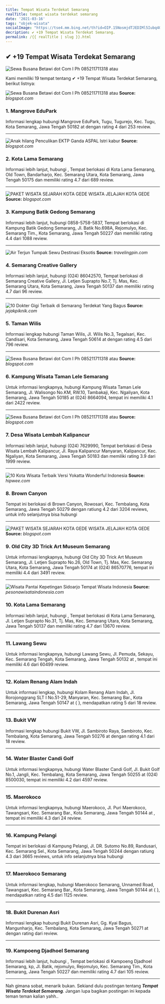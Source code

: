 ```yaml
---
title: Tempat Wisata Terdekat Semarang
realTitle: tempat wisata terdekat semarang
date: '2021-03-16'
tags: "objek-wisata"
socialImage: "https://tse4.mm.bing.net/th?id=OIP.15NosmjdTJEDIMl5Iubq4QAAAA&amp;pid=15.1"
decription: ✔ +19 Tempat Wisata Terdekat Semarang.
permalink: /{{ realTitle | slug }}.html
---
```


## ✔ +19 Tempat Wisata Terdekat Semarang

![Sewa Busana Betawi dot Com I Ph 085211711318 atau ](https://1.bp.blogspot.com/-NXvKqIysD10/VutbXjYtp5I/AAAAAAAAE6M/tHTZ493GtkUwXoxDZxzT86oVDkr64eTRA/s320/20140816_202950.jpg)



Kami memiliki 19 tempat tentang ✔ +19 Tempat Wisata Terdekat Semarang, berikut listnya:



![Sewa Busana Betawi dot Com I Ph 085211711318 atau ](https://tse1.mm.bing.net/th?id=OIP.JWSdCcmXRItFZPIH0Y625AAAAA&amp;pid=15.1)
**Source:** _blogspot.com_


### 1. Mangrove EduPark



Informasi lengkap hubungi Mangrove EduPark, Tugu, Tugurejo, Kec. Tugu, Kota Semarang, Jawa Tengah 50182 at  dengan rating 4 dari 253 review.

---


![Anak hilang Penculikan EKTP Ganda  ASPAL Istri kabur ](https://tse4.mm.bing.net/th?id=OIP.AB9OaGl_O2YIFCuHP2L7rAHaGi&amp;pid=15.1)
**Source:** _blogspot.com_


### 2. Kota Lama Semarang



Informasi lebih lanjut, hubungi , Tempat berlokasi di Kota Lama Semarang, Old Town, Bandarharjo, Kec. Semarang Utara, Kota Semarang, Jawa Tengah 50175 dan memiliki rating 4.7 dari 689 review.

---


![PAKET WISATA SEJARAH KOTA GEDE  WISATA JELAJAH KOTA GEDE ](https://tse3.mm.bing.net/th?id=OIP.cN9mTXFbXIQ1jS9loFRKWgHaEK&amp;pid=15.1)
**Source:** _blogspot.com_


### 3. Kampung Batik Gedong Semarang



Informasi lebih lanjut, hubungi 0858-5758-5837, Tempat berlokasi di Kampung Batik Gedong Semarang, Jl. Batik No.698A, Rejomulyo, Kec. Semarang Tim., Kota Semarang, Jawa Tengah 50227 dan memiliki rating 4.4 dari 1088 review.

---


![Air Terjun Tumpak Sewu Destinasi Eksotis](https://tse1.mm.bing.net/th?id=OIP.9KpD5nPmj_Jh2Qf75Iu3sAHaFD&amp;pid=15.1)
**Source:** _travelingpin.com_


### 4. Semarang Creative Gallery



Informasi lebih lanjut, hubungi (024) 86042570, Tempat berlokasi di Semarang Creative Gallery, Jl. Letjen Suprapto No.7, Tj. Mas, Kec. Semarang Utara, Kota Semarang, Jawa Tengah 50137 dan memiliki rating 4.7 dari 96 review.

---


![10 Dokter Gigi Terbaik di Semarang Terdekat Yang Bagus ](https://tse4.mm.bing.net/th?id=OIP.4z-YHOBMeD4s1f3yYW0mOwHaEd&amp;pid=15.1)
**Source:** _jejakpiknik.com_


### 5. Taman Wilis



Informasi lengkap hubungi Taman Wilis, Jl. Wilis No.3, Tegalsari, Kec. Candisari, Kota Semarang, Jawa Tengah 50614 at  dengan rating 4.5 dari 796 review.

---


![Sewa Busana Betawi dot Com I Ph 085211711318 atau ](https://tse1.mm.bing.net/th?id=OIP.lC49U08_Xu2FX9Cc87GgnwHaLH&amp;pid=15.1)
**Source:** _blogspot.com_


### 6. Kampung Wisata Taman Lele Semarang



Untuk informasi lengkapnya, hubungi Kampung Wisata Taman Lele Semarang, Jl. Walisongo No.KM, RW.10, Tambakaji, Kec. Ngaliyan, Kota Semarang, Jawa Tengah 50185 at (024) 8664094, tempat ini memiliki 4.1 dari 2422 review.

---


![Sewa Busana Betawi dot Com I Ph 085211711318 atau ](https://tse3.mm.bing.net/th?id=OIP.PH_NjjDoIQVHqWlt6-IeKQAAAA&amp;pid=15.1)
**Source:** _blogspot.com_


### 7. Desa Wisata Lembah Kalipancur



Informasi lebih lanjut, hubungi (024) 7629990, Tempat berlokasi di Desa Wisata Lembah Kalipancur, Jl. Raya Kalipancur Manyaran, Kalipancur, Kec. Ngaliyan, Kota Semarang, Jawa Tengah 50183 dan memiliki rating 3.9 dari 1999 review.

---


![10 Kota Wisata Terbaik Versi Yokatta Wonderful Indonesia ](https://tse4.mm.bing.net/th?id=OIP.z9RY5jXKf7r3jTEPlTw-aQHaEK&amp;pid=15.1)
**Source:** _hipwee.com_


### 8. Brown Canyon



Tempat ini berlokasi di Brown Canyon, Rowosari, Kec. Tembalang, Kota Semarang, Jawa Tengah 50279 dengan ratiung 4.2 dari 3204 reviews, untuk info selanjutnya bisa hubungi 

---


![PAKET WISATA SEJARAH KOTA GEDE  WISATA JELAJAH KOTA GEDE ](https://tse3.mm.bing.net/th?id=OIP.BpHC0d7JxtStFJkr-4iIQgHaFj&amp;pid=15.1)
**Source:** _blogspot.com_


### 9. Old City 3D Trick Art Museum Semarang



Untuk informasi lengkapnya, hubungi Old City 3D Trick Art Museum Semarang, Jl. Letjen Suprapto No.26, Old Town, Tj. Mas, Kec. Semarang Utara, Kota Semarang, Jawa Tengah 50174 at (024) 86570776, tempat ini memiliki 4.4 dari 3491 review.

---


![Wisata Pantai Kepetingan Sidoarjo  Tempat Wisata Indonesia](https://tse3.mm.bing.net/th?id=OIP.UZiKEGR96LkrNGt_ne2RwAHaE8&amp;pid=15.1)
**Source:** _pesonawisataindonesia.com_


### 10. Kota Lama Semarang



Informasi lebih lanjut, hubungi , Tempat berlokasi di Kota Lama Semarang, Jl. Letjen Suprapto No.31, Tj. Mas, Kec. Semarang Utara, Kota Semarang, Jawa Tengah 50137 dan memiliki rating 4.7 dari 13670 review.

---


### 11. Lawang Sewu



Untuk informasi lengkapnya, hubungi Lawang Sewu, Jl. Pemuda, Sekayu, Kec. Semarang Tengah, Kota Semarang, Jawa Tengah 50132 at , tempat ini memiliki 4.6 dari 60499 review.

---


### 12. Kolam Renang Alam Indah



Untuk informasi lengkap, hubungi Kolam Renang Alam Indah, Jl. Rorojonggrang SLT I No.51-29, Manyaran, Kec. Semarang Bar., Kota Semarang, Jawa Tengah 50147 at {  }, mendapatkan rating 5 dari 18 review.

---


### 13. Bukit VW



Informasi lengkap hubungi Bukit VW, Jl. Sambiroto Raya, Sambiroto, Kec. Tembalang, Kota Semarang, Jawa Tengah 50276 at  dengan rating 4.1 dari 18 review.

---


### 14. Water Blaster Candi Golf



Untuk informasi lengkapnya, hubungi Water Blaster Candi Golf, Jl. Bukit Golf No.1, Jangli, Kec. Tembalang, Kota Semarang, Jawa Tengah 50255 at (024) 8500030, tempat ini memiliki 4.2 dari 4597 review.

---


### 15. Maerokoco



Untuk informasi lengkapnya, hubungi Maerokoco, Jl. Puri Maerokoco, Tawangsari, Kec. Semarang Bar., Kota Semarang, Jawa Tengah 50144 at , tempat ini memiliki 4.3 dari 24 review.

---


### 16. Kampung Pelangi



Tempat ini berlokasi di Kampung Pelangi, Jl. DR. Sutomo No.89, Randusari, Kec. Semarang Sel., Kota Semarang, Jawa Tengah 50244 dengan ratiung 4.3 dari 3665 reviews, untuk info selanjutnya bisa hubungi 

---


### 17. Maerokoco Semarang



Untuk informasi lengkap, hubungi Maerokoco Semarang, Unnamed Road, Tawangsari, Kec. Semarang Bar., Kota Semarang, Jawa Tengah 50144 at {  }, mendapatkan rating 4.5 dari 1125 review.

---


### 18. Bukit Durenan Asri



Informasi lengkap hubungi Bukit Durenan Asri, Gg. Kyai Bagus, Mangunharjo, Kec. Tembalang, Kota Semarang, Jawa Tengah 50271 at  dengan rating  dari  review.

---


### 19. Kampoeng Djadhoel Semarang



Informasi lebih lanjut, hubungi , Tempat berlokasi di Kampoeng Djadhoel Semarang, kp, Jl. Batik, rejomulyo, Rejomulyo, Kec. Semarang Tim., Kota Semarang, Jawa Tengah 50227 dan memiliki rating 4.7 dari 105 review.

---









Nah gimana sobat, menarik bukan. Sekiand dulu postingan tentang ***Tempat Wisata Terdekat Semarang***. Jangan lupa bagikan postingan ini kepada teman teman kalian yahh..
